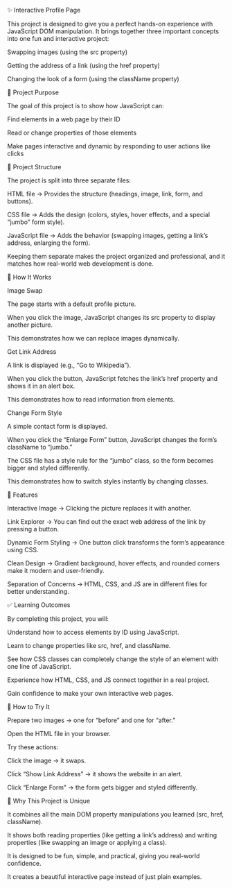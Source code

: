 ✨ Interactive Profile Page

This project is designed to give you a perfect hands-on experience with JavaScript DOM manipulation. It brings together three important concepts into one fun and interactive project:

Swapping images (using the src property)

Getting the address of a link (using the href property)

Changing the look of a form (using the className property)

🎯 Project Purpose

The goal of this project is to show how JavaScript can:

Find elements in a web page by their ID

Read or change properties of those elements

Make pages interactive and dynamic by responding to user actions like clicks

📂 Project Structure

The project is split into three separate files:

HTML file → Provides the structure (headings, image, link, form, and buttons).

CSS file → Adds the design (colors, styles, hover effects, and a special “jumbo” form style).

JavaScript file → Adds the behavior (swapping images, getting a link’s address, enlarging the form).

Keeping them separate makes the project organized and professional, and it matches how real-world web development is done.

🚀 How It Works

Image Swap

The page starts with a default profile picture.

When you click the image, JavaScript changes its src property to display another picture.

This demonstrates how we can replace images dynamically.

Get Link Address

A link is displayed (e.g., “Go to Wikipedia”).

When you click the button, JavaScript fetches the link’s href property and shows it in an alert box.

This demonstrates how to read information from elements.

Change Form Style

A simple contact form is displayed.

When you click the “Enlarge Form” button, JavaScript changes the form’s className to “jumbo.”

The CSS file has a style rule for the “jumbo” class, so the form becomes bigger and styled differently.

This demonstrates how to switch styles instantly by changing classes.

🎨 Features

Interactive Image → Clicking the picture replaces it with another.

Link Explorer → You can find out the exact web address of the link by pressing a button.

Dynamic Form Styling → One button click transforms the form’s appearance using CSS.

Clean Design → Gradient background, hover effects, and rounded corners make it modern and user-friendly.

Separation of Concerns → HTML, CSS, and JS are in different files for better understanding.

✅ Learning Outcomes

By completing this project, you will:

Understand how to access elements by ID using JavaScript.

Learn to change properties like src, href, and className.

See how CSS classes can completely change the style of an element with one line of JavaScript.

Experience how HTML, CSS, and JS connect together in a real project.

Gain confidence to make your own interactive web pages.

📸 How to Try It

Prepare two images → one for “before” and one for “after.”

Open the HTML file in your browser.

Try these actions:

Click the image → it swaps.

Click “Show Link Address” → it shows the website in an alert.

Click “Enlarge Form” → the form gets bigger and styled differently.

🌟 Why This Project is Unique

It combines all the main DOM property manipulations you learned (src, href, className).

It shows both reading properties (like getting a link’s address) and writing properties (like swapping an image or applying a class).

It is designed to be fun, simple, and practical, giving you real-world confidence.

It creates a beautiful interactive page instead of just plain examples.